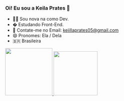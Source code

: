 ### Oi! Eu sou a Keila Prates 👋

- 👩‍💻 Sou nova na como Dev.
- �  Estudando Front-End.
- 💌 Contate-me no Email: keiillaprates05@gmail.com
- 😄 Pronomes:  Ela / Dela
- 🇧🇷  Brasileira  

<div>
  <a href="https://github.com/Prates05">
  <img height = "150em" src = "https://github-readme-stats.vercel.app/api?username=Prates05&show_icons=false&theme=dracula&include_all_commits=true&count_private=true" />
  <img height = "140em" src = "https://github-readme-stats.vercel.app/api/top-langs/?username=Prates05&layout=compact&langs_count=7&theme=dracula" />
</div>
